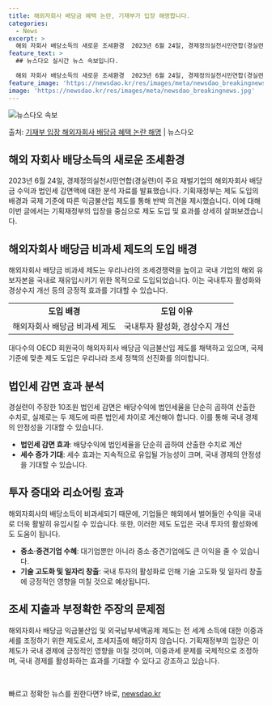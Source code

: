 ```yaml
---
title: 해외자회사 배당금 혜택 논란, 기재부가 입장 해명합니다.
categories:
  - News
excerpt: >
  해외 자회사 배당소득의 새로운 조세환경  2023년 6월 24일, 경제정의실천시민연합(경실련)이 주요 재벌기…
feature_text: >
  ## 뉴스다오 실시간 뉴스 속보입니다.

  해외 자회사 배당소득의 새로운 조세환경  2023년 6월 24일, 경제정의실천시민연합(경실련)이 주요 재벌기…
feature_image: 'https://newsdao.kr/res/images/meta/newsdao_breakingnews.jpg'
image: 'https://newsdao.kr/res/images/meta/newsdao_breakingnews.jpg'
---
```


![뉴스다오 속보](https://newsdao.kr/res/images/meta/newsdao_breakingnews.jpg)

<p>출처: <a href="https://newsdao.kr/4430" rel="dofollow">기재부 입장 해외자회사 배당금 혜택 논란 해명</a> | 뉴스다오</p>

<h2 data-ke-size="size26">해외 자회사 배당소득의 새로운 조세환경</h2>
<p data-ke-size="size16">2023년 6월 24일, 경제정의실천시민연합(경실련)이 주요 재벌기업의 해외자회사 배당금 수익과 법인세 감면액에 대한 분석 자료를 발표했습니다. 기획재정부는 제도 도입의 배경과 국제 기준에 따른 익금불산입 제도를 통해 반박 의견을 제시했습니다. 이에 대해 이번 글에서는 기획재정부의 입장을 중심으로 제도 도입 및 효과를 상세히 살펴보겠습니다.</p>

<h2 data-ke-size="size26">해외자회사 배당금 비과세 제도의 도입 배경</h2>
<p data-ke-size="size16">해외자회사 배당금 비과세 제도는 우리나라의 조세경쟁력을 높이고 국내 기업의 해외 유보자본을 국내로 재유입시키기 위한 목적으로 도입되었습니다. 이는 국내투자 활성화와 경상수지 개선 등의 긍정적 효과를 기대할 수 있습니다.</p>

<table>
    <tr>
        <td style="text-align: center; height: 17px;"><b>도입 배경</b></td>
        <td style="text-align: center; height: 17px;"><b>도입 이유</b></td>
    </tr>
    <tr>
        <td style="text-align: center; height: 17px;">해외자회사 배당금 비과세 제도</td>
        <td style="text-align: center; height: 17px;">국내투자 활성화, 경상수지 개선</td>
    </tr>
</table>

<p data-ke-size="size16">대다수의 OECD 회원국이 해외자회사 배당금 익금불산입 제도를 채택하고 있으며, 국제 기준에 맞춘 제도 도입은 우리나라 조세 정책의 선진화를 의미합니다.</p>

<h2 data-ke-size="size26">법인세 감면 효과 분석</h2>
<p data-ke-size="size16">경실련이 주장한 10조원 법인세 감면은 배당수익에 법인세율을 단순히 곱하여 산출한 수치로, 실제로는 두 제도에 따른 법인세 차이로 계산해야 합니다. 이를 통해 국내 경제의 안정성을 기대할 수 있습니다.</p>

<ul>
    <li><b>법인세 감면 효과</b>: 배당수익에 법인세율을 단순히 곱하여 산출한 수치로 계산</li>
    <li><b>세수 증가 기대</b>: 세수 효과는 지속적으로 유입될 가능성이 크며, 국내 경제의 안정성을 기대할 수 있습니다.</li>
</ul>

<h2 data-ke-size="size26">투자 증대와 리쇼어링 효과</h2>
<p data-ke-size="size16">해외자회사의 배당소득이 비과세되기 때문에, 기업들은 해외에서 벌어들인 수익을 국내로 더욱 활발히 유입시킬 수 있습니다. 또한, 이러한 제도 도입은 국내 투자의 활성화에도 도움이 됩니다.</p>

<ul>
    <li><b>중소·중견기업 수혜</b>: 대기업뿐만 아니라 중소·중견기업에도 큰 이익을 줄 수 있습니다.</li>
    <li><b>기술 고도화 및 일자리 창출</b>: 국내 투자의 활성화로 인해 기술 고도화 및 일자리 창출에 긍정적인 영향을 미칠 것으로 예상됩니다.</li>
</ul>

<h2 data-ke-size="size26">조세 지출과 부정확한 주장의 문제점</h2>
<p data-ke-size="size16">해외자회사 배당금 익금불산입 및 외국납부세액공제 제도는 전 세계 소득에 대한 이중과세를 조정하기 위한 제도로서, 조세지출에 해당하지 않습니다. 기획재정부의 입장은 이 제도가 국내 경제에 긍정적인 영향을 미칠 것이며, 이중과세 문제를 국제적으로 조정하며, 국내 경제를 활성화하는 효과를 기대할 수 있다고 강조하고 있습니다.</p>

<p data-ke-size="size16">&nbsp;</p> 

빠르고 정확한 뉴스를 원한다면? 바로, <a href="https://newsdao.kr" rel="dofollow">newsdao.kr</a>


